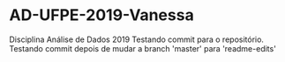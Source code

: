 # AD-UFPE-2019-Vanessa
Disciplina Análise de Dados 2019
Testando commit para o repositório.
Testando commit depois de mudar a branch 'master' para 'readme-edits'

